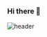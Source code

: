 ### Hi there 👋
![header](https://capsule-render.vercel.app/api?type=waving&color=#20BEAD&height=300&section=header&text=ㅎㅇㅎㅇㅎㅇㅎㅇㅎcapsule%20render&fontSize=90)
<!--
**Woogy-Space/Woogy-Space** is a ✨ _special_ ✨ repository because its `README.md` (this file) appears on your GitHub profile.

Here are some ideas to get you started:

- 🔭 I’m currently working on ...
- 🌱 I’m currently learning ...
- 👯 I’m looking to collaborate on ...
- 🤔 I’m looking for help with ...
- 💬 Ask me about ...
- 📫 How to reach me: ...
- 😄 Pronouns: ...
- ⚡ Fun fact: ...
-->

